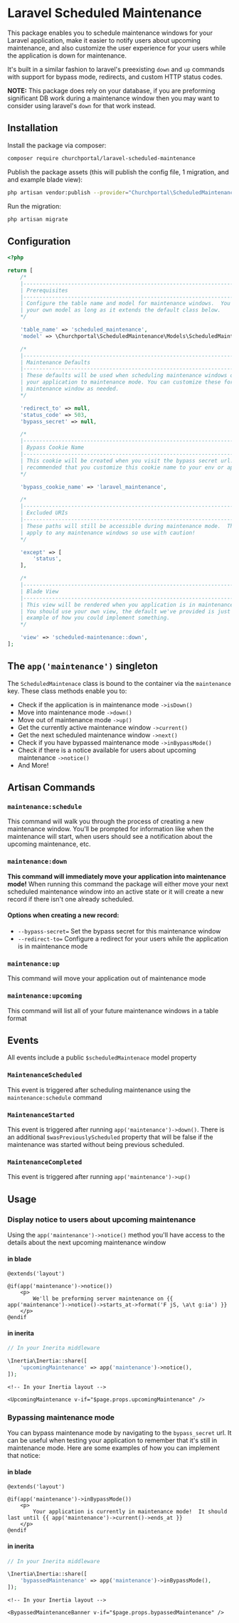 # Laravel Scheduled Maintenance

This package enables you to schedule maintenance windows for your Laravel application, make it easier to notify users about upcoming maintenance, and also customize the user experience for your users while the application is down for maintenance.

It's built in a similar fashion to laravel's preexisting `down` and `up` commands with support for bypass mode, redirects, and custom HTTP status codes.

**NOTE:** This package does rely on your database, if you are preforming significant DB work during a maintenance window then you may want to consider using laravel's `down` for that work instead. 
## Installation

Install the package via composer:

```bash
composer require churchportal/laravel-scheduled-maintenance
```
Publish the package assets (this will publish the config file, 1 migration, and and example blade view):
```bash
php artisan vendor:publish --provider="Churchportal\ScheduledMaintenance\ScheduledMaintenanceServiceProvider"
```
Run the migration:
```bash
php artisan migrate
```

## Configuration

```php
<?php

return [
    /*
    |--------------------------------------------------------------------------
    | Prerequisites
    |--------------------------------------------------------------------------
    | Configure the table name and model for maintenance windows.  You can use
    | your own model as long as it extends the default class below.
    */

    'table_name' => 'scheduled_maintenance',
    'model' => \Churchportal\ScheduledMaintenance\Models\ScheduledMaintenanceModel::class,

    /*
    |--------------------------------------------------------------------------
    | Maintenance Defaults
    |--------------------------------------------------------------------------
    | These defaults will be used when scheduling maintenance windows or moving
    | your application to maintenance mode. You can customize these for each
    | maintenance window as needed.
    */

    'redirect_to' => null,
    'status_code' => 503,
    'bypass_secret' => null,

    /*
    |--------------------------------------------------------------------------
    | Bypass Cookie Name
    |--------------------------------------------------------------------------
    | This cookie will be created when you visit the bypass secret url. It's
    | recommended that you customize this cookie name to your env or app name
    */

    'bypass_cookie_name' => 'laravel_maintenance',

    /*
    |--------------------------------------------------------------------------
    | Excluded URIs
    |--------------------------------------------------------------------------
    | These paths will still be accessible during maintenance mode.  These will
    | apply to any maintenance windows so use with caution!
    */

    'except' => [
        'status',
    ],

    /*
    |--------------------------------------------------------------------------
    | Blade View
    |--------------------------------------------------------------------------
    | This view will be rendered when you application is in maintenance mode.
    | You should use your own view, the default we've provided is just an
    | example of how you could implement something.
    */

    'view' => 'scheduled-maintenance::down',
];

```
## The `app('maintenance')` singleton
The `ScheduledMaintenace` class is bound to the container via the `maintenance` key.
These class methods enable you to:
 - Check if the application is in maintenance mode `->isDown()`
 - Move into maintenance mode `->down()`
 - Move out of maintenance mode `->up()`
 - Get the currently active maintenance window `->current()`
 - Get the next scheduled maintenance window `->next()`
 - Check if you have bypassed maintenance mode `->inBypassMode()`
 - Check if there is a notice available for users about upcoming maintenance `->notice()`
 - And More!
 
## Artisan Commands

### `maintenance:schedule`
This command will walk you through the process of creating a new maintenance window.  You'll be prompted for information like when the maintenance will start, when users should see a notification about the upcoming maintenance, etc.

### `maintenance:down`
**This command will immediately move your application into maintenance mode!**  When running this command the package will either move your next scheduled maintenance window into an active state or it will create a new record if there isn't one already scheduled.

#### Options when creating a new record:
- `--bypass-secret=` Set the bypass secret for this maintenance window
- `--redirect-to=` Configure a redirect for your users while the application is in maintenance mode

### `maintenance:up`
This command will move your application out of maintenance mode

### `maintenance:upcoming`
This command will list all of your future maintenance windows in a table format

## Events
All events include a public `$scheduledMaintenace` model property

### `MaintenanceScheduled`
This event is triggered after scheduling maintenance using the `maintenance:schedule` command

### `MaintenanceStarted`
This event is triggered after running `app('maintenance')->down()`.
There is an additional `$wasPreviouslyScheduled` property that will be false if the maintenance was started without being previous scheduled.

### `MaintenanceCompleted`
This event is triggered after running `app('maintenance')->up()`

## Usage

### Display notice to users about upcoming maintenance
Using the `app('maintenance')->notice()` method you'll have access to the details about the next upcoming maintenance window

#### in blade
```blade
@extends('layout')

@if(app('maintenance')->notice()) 
    <p>
        We'll be preforming server maintenance on {{ app('maintenance')->notice()->starts_at->format('F jS, \a\t g:ia') }}
    </p>
@endif
```

#### in inerita
```php
// In your Inerita middleware

\Inertia\Inertia::share([
    'upcomingMaintenance' => app('maintenance')->notice(),
]);
```

```vue
<!-- In your Inertia layout -->

<UpcomingMaintenance v-if="$page.props.upcomingMaintenance" />
```

### Bypassing maintenance mode
You can bypass maintenance mode by navigating to the `bypass_secret` url.
It can be useful when testing your application to remember that it's still in maintenance mode.
Here are some examples of how you can implement that notice: 

#### in blade
```blade
@extends('layout')

@if(app('maintenance')->inBypassMode()) 
    <p>
        Your application is currently in maintenance mode!  It should last until {{ app('maintenance')->current()->ends_at }}
    </p>
@endif
```

#### in inerita
```php
// In your Inerita middleware

\Inertia\Inertia::share([
    'bypassedMaintenance' => app('maintenance')->inBypassMode(),
]);
```

```vue
<!-- In your Inertia layout -->

<BypassedMaintenanceBanner v-if="$page.props.bypassedMaintenance" />
```
